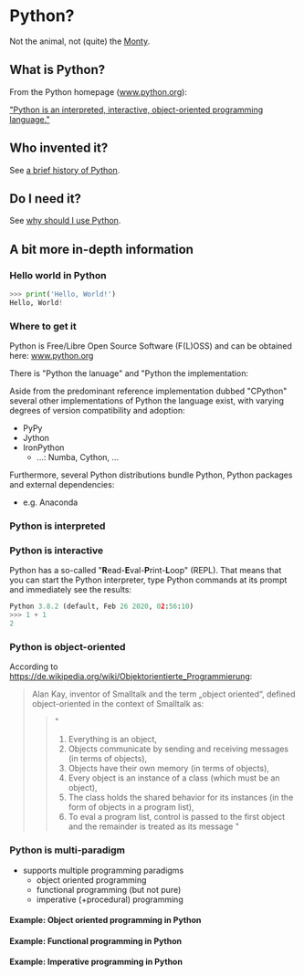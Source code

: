 # Python?

Not the animal, not (quite) the [Monty](https://docs.python.org/3/faq/general.html#why-is-it-called-python).

## What is Python?
From the Python homepage (www.python.org):

["Python is an interpreted, interactive, object-oriented programming language."](https://docs.python.org/3/faq/general.html#what-is-python)

## Who invented it?
See [a brief history of Python](python-history.md).

## Do I need it?
See [why should I use Python](why-python.md).

## A bit more in-depth information

### Hello world in Python
```python
>>> print('Hello, World!')
Hello, World!
```

### Where to get it

Python is Free/Libre Open Source Software (F(L)OSS) and can be obtained here: www.python.org

There is "Python the lanuage" and "Python the implementation:

Aside from the predominant reference implementation dubbed "CPython" several other implementations of Python the language exist, with varying degrees of version compatibility and adoption:
 * PyPy
 * Jython
 * IronPython
   * ...: Numba, Cython, ...
 
Furthermore, several Python distributions bundle Python, Python packages and external dependencies:
   * e.g. Anaconda

### Python is interpreted

### Python is interactive

Python has a so-called "**R**ead-**E**val-**P**rint-**L**oop" (REPL). That means that you can start the Python interpreter, type Python commands at its prompt and immediately see the results:

```python
Python 3.8.2 (default, Feb 26 2020, 02:56:10)
>>> 1 + 1
2
```

### Python is object-oriented
   
According to https://de.wikipedia.org/wiki/Objektorientierte_Programmierung: 

> Alan Kay, inventor of Smalltalk and the term „object oriented“, defined object-oriented in the context of Smalltalk as: 
> > "
> >  1. Everything is an object, 
> >  2. Objects communicate by sending and receiving messages (in terms of objects), 
> >  3. Objects have their own memory (in terms of objects), 
> >  4. Every object is an instance of a class (which must be an object), 
> >  5. The class holds the shared behavior for its instances (in the form of objects in a program list), 
> >  6. To eval a program list, control is passed to the first object and the remainder is treated as its message
> > "

### Python is multi-paradigm

 * supports multiple programming paradigms
   * object oriented programming
   * functional programming (but not pure)
   * imperative (+procedural) programming

#### Example: Object oriented programming in Python

#### Example: Functional programming in Python

#### Example: Imperative programming in Python
